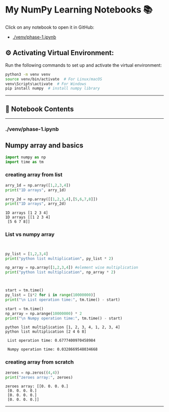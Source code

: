 # My NumPy Learning Notebooks 📚

Click on any notebook to open it in GitHub:

- [./venv/phase-1.ipynb](././venv/phase-1.ipynb)
## ⚙️ Activating Virtual Environment:

Run the following commands to set up and activate the virtual environment:

```sh
python3 -m venv venv
source venv/bin/activate  # For Linux/macOS
venv\Scripts\activate  # For Windows
pip install numpy  # install numpy library 
```


---

## 📖 Notebook Contents


---

### ./venv/phase-1.ipynb

## Numpy array and basics


```python
import numpy as np  
import time as tm                                     
```

### creating array from list  

```python
arry_1d = np.array([1,2,3,4])
print("1D arrays", arry_1d)

arry_2d = np.array([[1,2,3,4],[5,6,7,8]])
print("1D arrays", arry_2d)

```

    1D arrays [1 2 3 4]
    1D arrays [[1 2 3 4]
     [5 6 7 8]]


### List vs numpy array

```python


py_list = [1,2,3,4]
print("python list multiplication", py_list * 2)

np_array = np.array([1,2,3,4]) #element wise multiplication
print("python list multiplication", np_array * 2)



start = tm.time()
py_list = [i*2 for i in range(10000000)]
print("\n List operation time:", tm.time() - start)

start = tm.time()
np_array = np.arange(10000000) * 2
print("\n Numpy operation time:", tm.time() - start)
```

    python list multiplication [1, 2, 3, 4, 1, 2, 3, 4]
    python list multiplication [2 4 6 8]
    
     List operation time: 0.6777400970458984
    
     Numpy operation time: 0.0328669548034668


### creating array from scratch 

```python
zeroes = np.zeros((4,4))
print("zeroes array:", zeroes)
```

    zeroes array: [[0. 0. 0. 0.]
     [0. 0. 0. 0.]
     [0. 0. 0. 0.]
     [0. 0. 0. 0.]]



---

